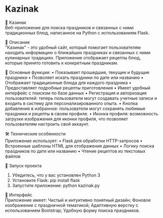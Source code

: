 # Kazinak


🎉 Казинак  
Веб-приложение для поиска праздников и связанных с ними традиционных блюд, написанное на Python с использованием Flask.

📝 Описание  
"Казинак" - это удобный сайт, который помогает пользователям находить информацию о ближайших праздниках и связанных с ними кулинарных традициях. Приложение отображает рецепты блюд, которые принято готовить к конкретным праздникам.

🌟 Основные функции:
• Показывает прошедшие, текущие и будущие праздники
• Позволяет искать праздники по дате или названию
• Отображает традиционные блюда для каждого праздника
• Предоставляет подробные рецепты приготовления
• Имеет удобный интерфейс с поиском по базе данных
• Регистрация и авторизация пользователей: теперь пользователи могут создавать учетные записи и входить в систему для персонализированного опыта.
• Кнопка добавления в избранное: пользователи могут сохранять любимые праздники и рецепты в своем профиле.
• Иконка профиля: возможность загрузки изображения для иконки профиля, что позволяет пользователям настроить свой аккаунт.

🛠 Технические особенности  
Приложение использует:
• Flask для обработки HTTP-запросов
• Встроенные шаблоны HTML для отображения данных
• Логику поиска праздников по дате или названию
• Чтение рецептов из текстовых файлов

🚀 Запуск проекта  
1. Убедитесь, что у вас установлен Python 3  
2. Установите Flask:
pip install flask
3. Запустите приложение:
python kazinak.py

🎨 Интерфейс  
Приложение имеет: Чистый и интуитивно понятный дизайн; Фоновое изображение с праздничной тематикой;
Адаптивную верстку с использованием Bootstrap; Удобную форму поиска праздников.
